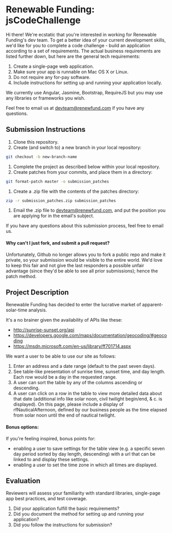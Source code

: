 Renewable Funding: jsCodeChallenge
=================================

Hi there! We're ecstatic that you're interested in working for Renewable Funding's dev team. To get a better idea of your current development skills, we'd like for you to complete a code challenge - build an application according to a set of requirements. The actual business requirements are listed further down, but here are the general tech requirements:

1. Create a single-page web application.
1. Make sure your app is runnable on Mac OS X or Linux.
1. Do not require any for-pay software.
1. Include instructions for setting up and running your application locally.

We currently use Angular, Jasmine, Bootstrap, RequireJS but you may use any libraries or frameworks you wish.

Feel free to email us at [devteam@renewfund.com](devteam@renewfund.com) if you have any questions.

## Submission Instructions

1. Clone this repository.
1. Create (and switch to) a new branch in your local repository:

 ```bash
 git checkout -b new-branch-name
 ```

1. Complete the project as described below within your local repository.
1. Create patches from your commits, and place them in a directory:

 ```bash
 git format-patch master -o submission_patches
 ```

1. Create a .zip file with the contents of the patches directory:

 ```bash
 zip -r submission_patches.zip submission_patches
 ```

1. Email the .zip file to [devteam@renewfund.com](devteam@renewfund.com), and put the position you are applying for in the email's subject.

If you have any questions about this submission process, feel free to email us.

#### Why can't I just fork, and submit a pull request?

Unfortunately, Github no longer allows you to fork a public repo and make it private, so your submission would be visible to the entire world. We'd love to keep this fair and not give the last responders a possible unfair advantage (since they'd be able to see all prior submissions); hence the patch method.

## Project Description

Renewable Funding has decided to enter the lucrative market of apparent-solar-time analysis.

It's a no brainer given the availability of APIs like these:

* http://sunrise-sunset.org/api 
* https://developers.google.com/maps/documentation/geocoding/#geocoding
* https://msdn.microsoft.com/en-us/library/ff701714.aspx

We want a user to be able to use our site as follows:

1. Enter an address and a date range (default to the past seven days).  
1. See table-like presentation of sunrise time, sunset time, and day length. Each row would be a day in the requested range.
1. A user can sort the table by any of the columns ascending or descending. 
1. A user can click on a row in the table to view more detailed data about that date (additional info like solar noon, civil twilight begin/end, & c. is displayed). On this page, please include a display of rfNauticalAfternoon, defined by our business people as the time elapsed from solar noon until the end of nautical twilight.

#### Bonus options:

If you're feeling inspired, bonus points for:

* enabling a user to save settings for the table view (e.g. a specific seven day period sorted by day length, descending) with a url that can be linked to and display these settings.
* enabling a user to set the time zone in which all times are displayed.

## Evaluation

Reviewers will assess your familiarity with standard libraries, single-page app best practices, and test coverage.

1. Did your application fulfill the basic requirements?
1. Did you document the method for setting up and running your application?
1. Did you follow the instructions for submission?

